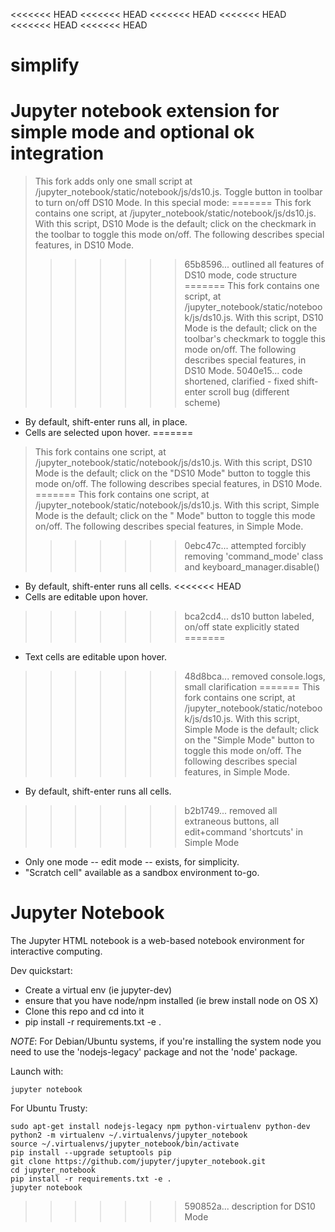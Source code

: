 <<<<<<< HEAD
<<<<<<< HEAD
<<<<<<< HEAD
<<<<<<< HEAD
<<<<<<< HEAD
<<<<<<< HEAD
# simplify
Jupyter notebook extension for simple mode and optional ok integration
=======
> This fork adds only one small script at /jupyter_notebook/static/notebook/js/ds10.js. Toggle button in toolbar to turn on/off DS10 Mode. In this special mode:
=======
> This fork contains one script, at /jupyter_notebook/static/notebook/js/ds10.js. With this script, DS10 Mode is the default; click on the checkmark in the toolbar to toggle this mode on/off. The following describes special features, in DS10 Mode.
>>>>>>> 65b8596... outlined all features of DS10 mode, code structure
=======
> This fork contains one script, at /jupyter_notebook/static/notebook/js/ds10.js. With this script, DS10 Mode is the default; click on the toolbar's checkmark to toggle this mode on/off. The following describes special features, in DS10 Mode.
>>>>>>> 5040e15... code shortened, clarified - fixed shift-enter scroll bug (different scheme)
- By default, shift-enter runs all, in place.
- Cells are selected upon hover.
=======
> This fork contains one script, at /jupyter_notebook/static/notebook/js/ds10.js. With this script, DS10 Mode is the default; click on the "DS10 Mode" button to toggle this mode on/off. The following describes special features, in DS10 Mode.
=======
> This fork contains one script, at /jupyter_notebook/static/notebook/js/ds10.js. With this script, Simple Mode is the default; click on the " Mode" button to toggle this mode on/off. The following describes special features, in Simple Mode.
>>>>>>> 0ebc47c... attempted forcibly removing 'command_mode' class and keyboard_manager.disable()
- By default, shift-enter runs all cells.
<<<<<<< HEAD
- Cells are editable upon hover.
>>>>>>> bca2cd4... ds10 button labeled, on/off state explicitly stated
=======
- Text cells are editable upon hover.
>>>>>>> 48d8bca... removed console.logs, small clarification
=======
> This fork contains one script, at /jupyter_notebook/static/notebook/js/ds10.js. With this script, Simple Mode is the default; click on the "Simple Mode" button to toggle this mode on/off. The following describes special features, in Simple Mode.
- By default, shift-enter runs all cells.
>>>>>>> b2b1749... removed all extraneous buttons, all edit+command 'shortcuts' in Simple Mode
- Only one mode -- edit mode -- exists, for simplicity.
- "Scratch cell" available as a sandbox environment to-go.

# Jupyter Notebook

The Jupyter HTML notebook is a web-based notebook environment for interactive computing.

Dev quickstart:

* Create a virtual env (ie jupyter-dev)
* ensure that you have node/npm installed (ie brew install node on OS X)
* Clone this repo and cd into it
* pip install -r requirements.txt -e .

_NOTE_: For Debian/Ubuntu systems, if you're installing the system node you need
to use the 'nodejs-legacy' package and not the 'node' package.

Launch with:

    jupyter notebook

For Ubuntu Trusty:
```
sudo apt-get install nodejs-legacy npm python-virtualenv python-dev
python2 -m virtualenv ~/.virtualenvs/jupyter_notebook
source ~/.virtualenvs/jupyter_notebook/bin/activate
pip install --upgrade setuptools pip
git clone https://github.com/jupyter/jupyter_notebook.git
cd jupyter_notebook
pip install -r requirements.txt -e .
jupyter notebook
```

>>>>>>> 590852a... description for DS10 Mode
